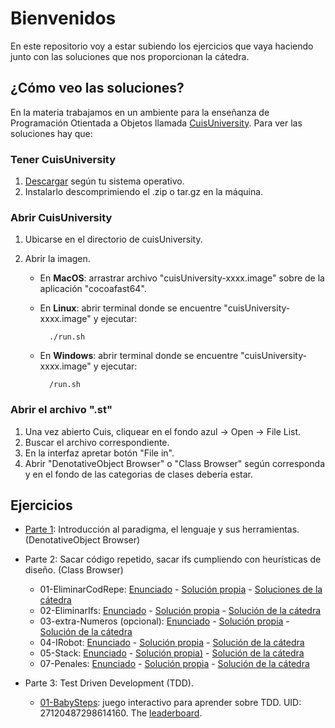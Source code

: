 # Bienvenidos

En este repositorio voy a estar subiendo los ejercicios que vaya haciendo junto con las soluciones que nos proporcionan la cátedra.

## ¿Cómo veo las soluciones?

En la materia trabajamos en un ambiente para la enseñanza de Programación Otientada a Objetos llamada [CuisUniversity](https://www.isw2.com.ar/cuisuniversity). Para ver las soluciones hay que:

### Tener CuisUniversity 

1. [Descargar](https://sites.google.com/view/cuis-university/descargas?authuser=0) según tu sistema operativo. 
2. Instalarlo descomprimiendo el .zip o tar.gz en la máquina.

### Abrir CuisUniversity

1. Ubicarse en el directorio de cuisUniversity.
2. Abrir la imagen.
    
    * En **MacOS**: arrastrar archivo "cuisUniversity-xxxx.image" sobre de la aplicación "cocoafast64".
    * En **Linux**: abrir terminal donde se encuentre "cuisUniversity-xxxx.image" y ejecutar:

            ./run.sh 

    * En **Windows**: abrir terminal donde se encuentre "cuisUniversity-xxxx.image" y ejecutar:

            /run.sh

### Abrir el archivo ".st"

1. Una vez abierto Cuis, cliquear en el fondo azul -> Open -> File List.
2. Buscar el archivo correspondiente.
3. En la interfaz apretar botón "File in".
4. Abrir "DenotativeObject Browser" o "Class Browser" según corresponda y en el fondo de las categorias de clases debería estar.

## Ejercicios

* [Parte 1](/Ejercicios/Parte1/): Introducción al paradigma, el lenguaje y sus herramientas. (DenotativeObject Browser)
* Parte 2: Sacar código repetido, sacar ifs cumpliendo con heurísticas de diseño. (Class Browser)

    * 01-EliminarCodRepe: [Enunciado](/Ejercicios/Parte2/01-eliminarCodRep/README.md) - [Solución propia](/Ejercicios/Parte2/01-eliminarCodRep/CodigoRepetido-Ejercicio.st) - [Soluciones de la cátedra](/Ejercicios/Parte2/01-eliminarCodRep/sol-catedra/)
    * 02-EliminarIfs: [Enunciado](/Ejercicios/Parte2/02-eliminarIfs/Consigna.txt) - [Solución propia](/Ejercicios/Parte2/02-eliminarIfs/) - [Solución de la cátedra](/Ejercicios/Parte2/02-eliminarIfs/sol-catedra/) 
    * 03-extra-Numeros (opcional): [Enunciado]() - [Solución propia]() - [Solución de la cátedra]()
    * 04-IRobot: [Enunciado](/Ejercicios/Parte2/04-IRobot/IRobot-Enunciado.md) - [Solución propia]() - [Solución de la cátedra](/Ejercicios/Parte2/04-IRobot/IRobot-Solucion.st)
    * 05-Stack: [Enunciado](/Ejercicios/Parte2/05-stack/) - [Solución propia)](/Ejercicios/Parte2/05-stack/Stack-Exercise-metaprog.st) - [Solución de la cátedra]()
    * 07-Penales: [Enunciado](/Ejercicios/Parte2/07-penales/Enunciado.pdf) - [Solución propia]() - [Solución de la cátedra]()

* Parte 3: Test Driven Development (TDD).
    
    * [01-BabySteps](): juego interactivo para aprender sobre TDD. UID: 27120487298614160. The [leaderboard](http://babysteps.isw2.com.ar/).
